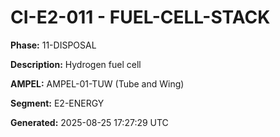 # CI-E2-011 - FUEL-CELL-STACK

**Phase:** 11-DISPOSAL

**Description:** Hydrogen fuel cell

**AMPEL:** AMPEL-01-TUW (Tube and Wing)

**Segment:** E2-ENERGY

**Generated:** 2025-08-25 17:27:29 UTC
